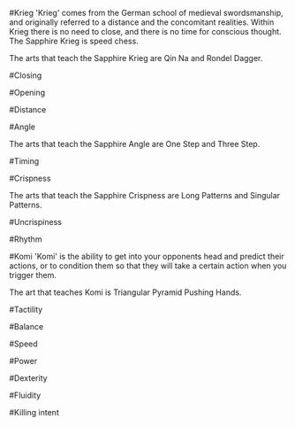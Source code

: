 #Krieg
'Krieg' comes from the German school of medieval swordsmanship, and originally referred to a distance and the concomitant realities. Within Krieg there is no need to close, and there is no time for conscious thought. The Sapphire Krieg is speed chess.

The arts that teach the Sapphire Krieg are Qin Na and Rondel Dagger.

#Closing

#Opening

#Distance

#Angle

The arts that teach the Sapphire Angle are One Step and Three Step.

#Timing

#Crispness

The arts that teach the Sapphire Crispness are Long Patterns and Singular Patterns.

#Uncrispiness

#Rhythm

#Komi
'Komi' is the ability to get into your opponents head and predict their actions, or to condition them so that they will take a certain action when you trigger them.

The art that teaches Komi is Triangular Pyramid Pushing Hands.

#Tactility

#Balance

#Speed

#Power

#Dexterity

#Fluidity

#Killing intent

